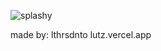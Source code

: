 ![splashy](https://user-images.githubusercontent.com/109575711/179695546-1fbed7a7-0c5d-484d-85a0-e297902ce1bf.png)



made by: lthrsdnto lutz.vercel.app
